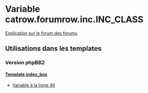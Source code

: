 # Variable catrow.forumrow.inc.INC_CLASS
[Explication sur le forum des forums](http://forum.forumactif.com/t294113-listing-des-variables#catrow.forumrow.inc.INC_CLASS)
## Utilisations dans les templates
### Version phpBB2
#### [Template index_box](subsilver/index_box.md)
* [Variable à la ligne 46](../subsilver/index_box.tpl#L46)